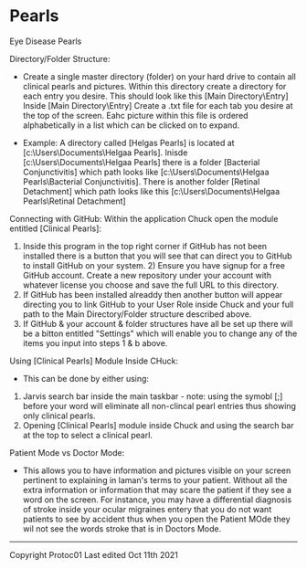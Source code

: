# Pearls
Eye Disease Pearls

Directory/Folder Structure:
- Create a single master directory (folder) on your hard drive to contain all clinical pearls and pictures.
Within this directory create a directory for each entry you desire. This should look like this [Main Directory\Entry]
Inside [Main Directory\Entry] Create a .txt file for each tab you desire at the top of the screen. Eahc picture within this file is ordered alphabetically in a list which can be clicked on to expand.

- Example: A directory called [Helgas Pearls] is located at [c:\Users\Documents\Helgaa Pearls]. Inisde [c:\Users\Documents\Helgaa Pearls] there is a folder [Bacterial Conjunctivitis] which path looks like [c:\Users\Documents\Helgaa Pearls\Bacterial Conjunctivitis]. There is another folder [Retinal Detachment] which path looks like this [c:\Users\Documents\Helgaa Pearls\Retinal Detachment]

Connecting with GitHub:
Within the application Chuck open the module entitled [Clinical Pearls]:
1) Inside this program in the top right corner if GitHub has not been installed there is a button that you will see that can direct you to GitHub to install GitHub on your system. 2) Ensure you have signup for a free GitHub account. Create a new repository under your account with whatever license you choose and save the full URL to this directory.
3) If GitHub has been installed alreaddy then another button will appear directing you to link GitHub to your User Role inside Chuck and your full path to the Main Directory/Folder structure described above. 
3) If GitHub & your account & folder structures have all be set up there will be a bitton entitled "Settings" which will enable you to change any of the items you input into steps 1 & b above.

Using [Clinical Pearls] Module Inside CHuck:
- This can be done by either using:
1) Jarvis search bar inside the main taskbar - note: using the symobl [;] before your word will eliminate all non-clincal pearl entries thus showing only clinical pearls.
2) Opening [Clinical Pearls] module inside Chuck and using the search bar at the top to select a clinical pearl.

Patient Mode vs Doctor Mode:
- This allows you to have information and pictures visible on your screen pertinent to explaining in laman's terms to your patient. Without all the extra information or information that may scare the patient if they see a word on the screen. For instance, you may have a differential diagnosis of stroke inside your ocular migraines entery that you do not want patients to see by accident thus when you open the Patient MOde they wil not see the words stroke that is in Doctors Mode.

----------------------------
Copyright Protoc01
Last edited Oct 11th 2021

